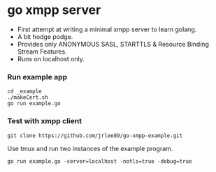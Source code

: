 # go xmpp server
- First attempt at writing a minimal xmpp server to learn golang.
- A bit hodge podge.
- Provides only ANONYMOUS SASL, STARTTLS & Resource Binding Stream Features.
- Runs on localhost only.

### Run example app
```
cd _example
./makeCert.sh
go run example.go
```

### Test with xmpp client
```
git clone https://github.com/jrlee89/go-xmpp-example.git
```
Use tmux and run two instances of the example program.
```
go run example.go -server=localhost -notls=true -debug=true
```



